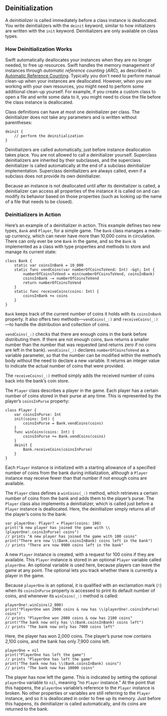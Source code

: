 Deinitialization
----------------

A *deinitializer* is called immediately before a class instance is deallocated. You write deinitializers with the `deinit` keyword, similar to how initializers are written with the `init` keyword. Deinitializers are only available on class types.

### How Deinitialization Works

Swift automatically deallocates your instances when they are no longer needed, to free up resources. Swift handles the memory management of instances through *automatic reference counting* (*ARC*), as described in [Automatic Reference Counting](AutomaticReferenceCounting.md). Typically you don’t need to perform manual clean-up when your instances are deallocated. However, when you are working with your own resources, you might need to perform some additional clean-up yourself. For example, if you create a custom class to open a file and write some data to it, you might need to close the file before the class instance is deallocated.

Class definitions can have at most one deinitializer per class. The deinitializer does not take any parameters and is written without parentheses:

    deinit {
        // perform the deinitialization
    }

Deinitializers are called automatically, just before instance deallocation takes place. You are not allowed to call a deinitializer yourself. Superclass deinitializers are inherited by their subclasses, and the superclass deinitializer is called automatically at the end of a subclass deinitializer implementation. Superclass deinitializers are always called, even if a subclass does not provide its own deinitializer.

Because an instance is not deallocated until after its deinitializer is called, a deinitializer can access all properties of the instance it is called on and can modify its behavior based on those properties (such as looking up the name of a file that needs to be closed).

### Deinitializers in Action

Here’s an example of a deinitializer in action. This example defines two new types, `Bank` and `Player`, for a simple game. The `Bank` class manages a made-up currency, which can never have more than 10,000 coins in circulation. There can only ever be one `Bank` in the game, and so the `Bank` is implemented as a class with type properties and methods to store and manage its current state:

    class Bank {
        static var coinsInBank = 10_000
        static func vendCoins(var numberOfCoinsToVend: Int) -&gt; Int {
            numberOfCoinsToVend = min(numberOfCoinsToVend, coinsInBank)
            coinsInBank -= numberOfCoinsToVend
            return numberOfCoinsToVend
        }
        static func receiveCoins(coins: Int) {
            coinsInBank += coins
        }
    }

`Bank` keeps track of the current number of coins it holds with its `coinsInBank` property. It also offers two methods—`vendCoins(_:)` and `receiveCoins(_:)`—to handle the distribution and collection of coins.

`vendCoins(_:)` checks that there are enough coins in the bank before distributing them. If there are not enough coins, `Bank` returns a smaller number than the number that was requested (and returns zero if no coins are left in the bank). `vendCoins(_:)` declares `numberOfCoinsToVend` as a variable parameter, so that the number can be modified within the method’s body without the need to declare a new variable. It returns an integer value to indicate the actual number of coins that were provided.

The `receiveCoins(_:)` method simply adds the received number of coins back into the bank’s coin store.

The `Player` class describes a player in the game. Each player has a certain number of coins stored in their purse at any time. This is represented by the player’s `coinsInPurse` property:

    class Player {
        var coinsInPurse: Int
        init(coins: Int) {
            coinsInPurse = Bank.vendCoins(coins)
        }
        func winCoins(coins: Int) {
            coinsInPurse += Bank.vendCoins(coins)
        }
        deinit {
            Bank.receiveCoins(coinsInPurse)
        }
    }

Each `Player` instance is initialized with a starting allowance of a specified number of coins from the bank during initialization, although a `Player` instance may receive fewer than that number if not enough coins are available.

The `Player` class defines a `winCoins(_:)` method, which retrieves a certain number of coins from the bank and adds them to the player’s purse. The `Player` class also implements a deinitializer, which is called just before a `Player` instance is deallocated. Here, the deinitializer simply returns all of the player’s coins to the bank:

    var playerOne: Player? = Player(coins: 100)
    print("A new player has joined the game with \\(playerOne!.coinsInPurse) coins")
    // prints "A new player has joined the game with 100 coins"
    print("There are now \\(Bank.coinsInBank) coins left in the bank")
    // prints "There are now 9900 coins left in the bank"

A new `Player` instance is created, with a request for 100 coins if they are available. This `Player` instance is stored in an optional `Player` variable called `playerOne`. An optional variable is used here, because players can leave the game at any point. The optional lets you track whether there is currently a player in the game.

Because `playerOne` is an optional, it is qualified with an exclamation mark (`!`) when its `coinsInPurse` property is accessed to print its default number of coins, and whenever its `winCoins(_:)` method is called:

    playerOne!.winCoins(2_000)
    print("PlayerOne won 2000 coins & now has \\(playerOne!.coinsInPurse) coins")
    // prints "PlayerOne won 2000 coins & now has 2100 coins"
    print("The bank now only has \\(Bank.coinsInBank) coins left")
    // prints "The bank now only has 7900 coins left"

Here, the player has won 2,000 coins. The player’s purse now contains 2,100 coins, and the bank has only 7,900 coins left.

    playerOne = nil
    print("PlayerOne has left the game")
    // prints "PlayerOne has left the game"
    print("The bank now has \\(Bank.coinsInBank) coins")
    // prints "The bank now has 10000 coins"

The player has now left the game. This is indicated by setting the optional `playerOne` variable to `nil`, meaning “no `Player` instance.” At the point that this happens, the `playerOne` variable’s reference to the `Player` instance is broken. No other properties or variables are still referring to the `Player` instance, and so it is deallocated in order to free up its memory. Just before this happens, its deinitializer is called automatically, and its coins are returned to the bank.

